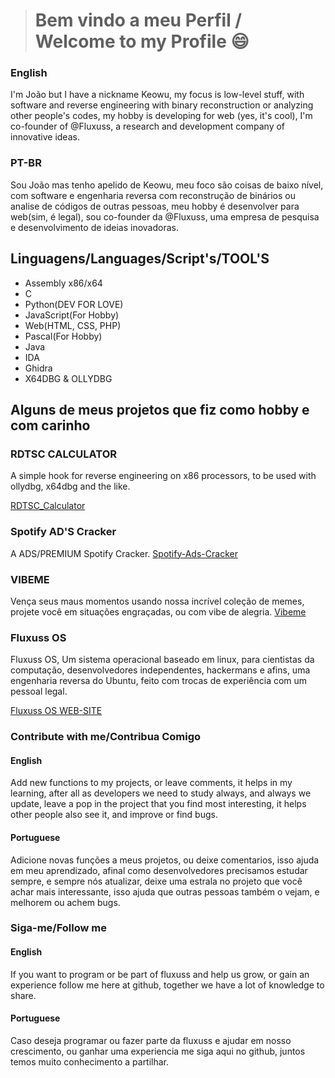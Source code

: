 > # Bem vindo a meu Perfil / Welcome to my Profile 😄 

### English
I'm João but I have a nickname Keowu, my focus is low-level stuff, with software and reverse engineering with binary reconstruction or analyzing other people's codes, my hobby is developing for web (yes, it's cool), I'm co-founder of @Fluxuss, a research and development company of innovative ideas.

### PT-BR
Sou João mas tenho apelido de Keowu, meu foco são coisas de baixo nível, com software e engenharia reversa com reconstrução de binários ou analise de códigos de outras pessoas, meu hobby é desenvolver para web(sim, é legal), sou co-founder da @Fluxuss, uma empresa de pesquisa e desenvolvimento de ideias inovadoras.

## Linguagens/Languages/Script's/TOOL'S

- Assembly x86/x64
- C
- Python(DEV FOR LOVE)
- JavaScript(For Hobby)
- Web(HTML, CSS, PHP)
- Pascal(For Hobby)
- Java
- IDA
- Ghidra
- X64DBG & OLLYDBG


## Alguns de meus projetos que fiz como hobby e com carinho

### RDTSC CALCULATOR
A simple hook for reverse engineering on x86 processors, to be used with ollydbg, x64dbg and the like.

[RDTSC_Calculator](https://github.com/keowu/RDTSC_Calculator)

### Spotify AD'S Cracker
A ADS/PREMIUM Spotify Cracker.
[Spotify-Ads-Cracker](https://github.com/keowu/spotify-ads-cracker)

### VIBEME
Vença seus maus momentos usando nossa incrível coleção de memes, projete você em situações engraçadas, ou com vibe de alegria.
[Vibeme](https://vibeme.joaovitor.gq)

### Fluxuss OS

Fluxuss OS, Um sistema operacional baseado em linux, para cientistas da computação, desenvolvedores independentes, hackermans e afins, uma engenharia reversa do Ubuntu, feito com trocas de experiência com um pessoal legal.

[Fluxuss OS WEB-SITE](https://fluxuss-development.github.io/website_fluxussos/)

### Contribute with me/Contribua Comigo

#### English
Add new functions to my projects, or leave comments, it helps in my learning, after all as developers we need to study always, and always we update, leave a pop in the project that you find most interesting, it helps other people also see it, and improve or find bugs.

#### Portuguese
Adicione novas funções a meus projetos, ou deixe comentarios, isso ajuda em meu aprendizado, afinal como desenvolvedores precisamos estudar sempre, e sempre nós atualizar, deixe uma estrala no projeto que você achar mais interessante, isso ajuda que outras pessoas também o vejam, e melhorem ou achem bugs.

### Siga-me/Follow me

#### English
If you want to program or be part of fluxuss and help us grow, or gain an experience follow me here at github, together we have a lot of knowledge to share.

#### Portuguese
Caso deseja programar ou fazer parte da fluxuss e ajudar em nosso crescimento, ou ganhar uma experiencia me siga aqui no github, juntos temos muito conhecimento a partilhar.
